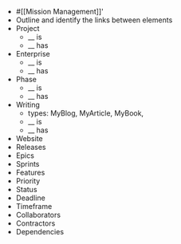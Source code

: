 - #[[Mission Management]]'
- Outline and identify the links between elements
- Project
	- __ is
	- __ has
- Enterprise
	- __ is
	- __ has
- Phase
	- __ is
	- __ has
- Writing
	- types: MyBlog, MyArticle, MyBook,
	- __ is
	- __ has
- Website
- Releases
- Epics
- Sprints
- Features
- Priority
- Status
- Deadline
- Timeframe
- Collaborators
- Contractors
- Dependencies
